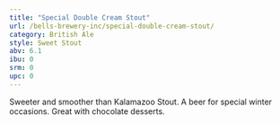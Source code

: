 ```yaml
---
title: "Special Double Cream Stout"
url: /bells-brewery-inc/special-double-cream-stout/
category: British Ale
style: Sweet Stout
abv: 6.1
ibu: 0
srm: 0
upc: 0
---
```

Sweeter and smoother than Kalamazoo Stout. A beer for special winter occasions. Great with chocolate desserts.
